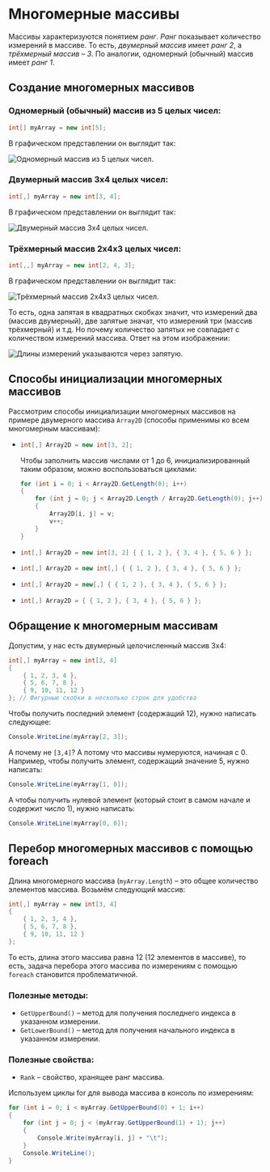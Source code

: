 ﻿# Многомерные массивы

Массивы характеризуются понятием *ранг*. *Ранг* показывает количество измерений в массиве. То есть, *двумерный массив* имеет *ранг 2*, а *трёхмерный массив* – *3*. По аналогии, одномерный (обычный) массив имеет *ранг 1*.

## Создание многомерных массивов

### Одномерный (обычный) массив из 5 целых чисел:
```csharp
int[] myArray = new int[5];
```

В графическом представлении он выглядит так:

![Одномерный массив из 5 целых чисел.](https://github.com/shuryak/csharp-learning/blob/master/Images%20for%20README/1D.png?raw=true)

### Двумерный массив 3x4 целых чисел:

```csharp
int[,] myArray = new int[3, 4];
```

В графическом представлении он выглядит так:

![Двумерный массив 3x4 целых чисел.](https://github.com/shuryak/csharp-learning/blob/master/Images%20for%20README/2D.png?raw=true)

### Трёхмерный массив 2x4x3 целых чисел:

```csharp
int[,,] myArray = new int[2, 4, 3];
```

В графическом представлении он выглядит так:

![Трёхмерный массив 2x4x3 целых чисел.](https://github.com/shuryak/csharp-learning/blob/master/Images%20for%20README/3D.png?raw=true)

То есть, одна запятая в квадратных скобках значит, что измерений два (массив двумерный), две запятые значат, что измерений три (массив трёхмерный) и т.д. Но почему количество запятых не совпадает с количеством измерений массива. Ответ на этом изображении:

![Длины измерений указываются через запятую.](https://github.com/shuryak/csharp-learning/blob/master/Images%20for%20README/commas.png?raw=true)

## Способы инициализации многомерных массивов

Рассмотрим способы инициализации многомерных массивов на примере двумерного массива `Array2D` (способы применимы ко всем многомерным массивам):

 - ```csharp
   int[,] Array2D = new int[3, 2];
   ```
	Чтобы заполнить массив числами от 1 до 6, инициализированный таким образом, можно воспользоваться циклами:
	
	```csharp
	for (int i = 0; i < Array2D.GetLength(0); i++)
	{
		for (int j = 0; j < Array2D.Length / Array2D.GetLength(0); j++)
		{
			Array2D[i, j] = v;
			v++;
		}
	}
	```

 - ```csharp
   int[,] Array2D = new int[3, 2] { { 1, 2 }, { 3, 4 }, { 5, 6 } };
   ```
 - ```csharp
   int[,] Array2D = new int[,] { { 1, 2 }, { 3, 4 }, { 5, 6 } };
   ```
 - ```csharp
   int[,] Array2D = new[,] { { 1, 2 }, { 3, 4 }, { 5, 6 } };
   ```
 - ```csharp
   int[,] Array2D = { { 1, 2 }, { 3, 4 }, { 5, 6 } };
   ```

## Обращение к многомерным массивам

Допустим, у нас есть двумерный целочисленный массив 3x4:

```csharp
int[,] myArray = new int[3, 4]
{
	{ 1, 2, 3, 4 },
	{ 5, 6, 7, 8 },
	{ 9, 10, 11, 12 }
}; // Фигурные скобки в несколько строк для удобства
```

Чтобы получить последний элемент (содержащий 12), нужно написать следующее:

```csharp
Console.WriteLine(myArray[2, 3]);
```

А почему не `[3,4]`? А потому что массивы нумеруются, начиная с 0.
Например, чтобы получить элемент, содержащий значение 5, нужно написать:

```csharp
Console.WriteLine(myArray[1, 0]);
```

А чтобы получить нулевой элемент (который стоит в самом начале и содержит число 1), нужно написать:

```csharp
Console.WriteLine(myArray[0, 0]);
```

## Перебор многомерных массивов с помощью foreach

Длина многомерного массива (`myArray.Length`) – это общее количество элементов массива.
Возьмём следующий массив: 

```csharp
int[,] myArray = new int[3, 4]
{
	{ 1, 2, 3, 4 },
	{ 5, 6, 7, 8 },
	{ 9, 10, 11, 12 }
};
```

То есть, длина этого массива равна 12 (12 элементов в массиве), то есть, задача перебора этого массива по измерениям с помощью `foreach` становится проблематичной.

### Полезные методы:

 - `GetUpperBound()` – метод для получения последнего индекса в указанном измерении.
 - `GetLowerBound()` – метод для получения начального индекса в указанном измерении.

### Полезные свойства:

 - `Rank` – свойство, хранящее ранг массива.

Используем циклы for для вывода массива в консоль по измерениям:

```csharp
for (int i = 0; i < myArray.GetUpperBound(0) + 1; i++)
{
	for (int j = 0; j < (myArray.GetUpperBound(1) + 1); j++)
	{
		Console.Write(myArray[i, j] + "\t");
	}
	Console.WriteLine();
}
```


